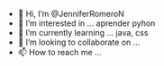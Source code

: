 - 👋 Hi, I’m @JenniferRomeroN
- 👀 I’m interested in ... aprender pyhon
- 🌱 I’m currently learning ... java, css
- 💞️ I’m looking to collaborate on ...
- 📫 How to reach me ...

<!---
JenniferRomeroN/JenniferRomeroN is a ✨ special ✨ repository because its `README.md` (this file) appears on your GitHub profile.
You can click the Preview link to take a look at your changes.
--->

